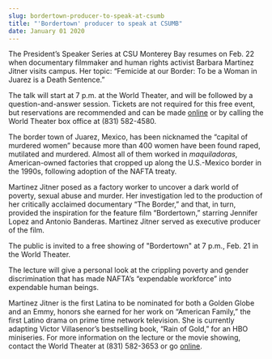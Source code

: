 ```yaml
---
slug: bordertown-producer-to-speak-at-csumb
title: "'Bordertown' producer to speak at CSUMB"
date: January 01 2020
---
```


 
<p>
  The President’s Speaker Series at CSU Monterey Bay resumes on Feb. 22 when
  documentary filmmaker and human rights activist Barbara Martinez Jitner visits
  campus. Her topic: “Femicide at our Border: To be a Woman in Juarez is a Death
  Sentence.”
</p>
<p>
  The talk will start at 7 p.m. at the World Theater, and will be followed by a
  question-and-answer session. Tickets are not required for this free event, but
  reservations are recommended and can be made
  <a href="https://csumb.edu/speakers">online</a> or by calling the World Theater
  box office at (831) 582-4580.
</p>
<p>
  The border town of Juarez, Mexico, has been nicknamed the “capital of murdered
  women” because more than 400 women have been found raped, mutilated and
  murdered. Almost all of them worked in <em>maquiladoras</em>, American-owned
  factories that cropped up along the U.S.-Mexico border in the 1990s, following
  adoption of the NAFTA treaty.
</p>
<p>
  Martinez Jitner posed as a factory worker to uncover a dark world of poverty,
  sexual abuse and murder. Her investigation led to the production of her
  critically acclaimed documentary “The Border,” and that, in turn, provided the
  inspiration for the feature film “Bordertown,” starring Jennifer Lopez and
  Antonio Banderas. Martinez Jitner served as executive producer of the film.
</p>
<p>
  The public is invited to a free showing of "Bordertown" at 7 p.m., Feb. 21 in
  the World Theater.
</p>
<p>
  The lecture will give a personal look at the crippling poverty and gender
  discrimination that has made NAFTA’s “expendable workforce” into expendable
  human beings.
</p>
<p>
  Martinez Jitner is the first Latina to be nominated for both a Golden Globe
  and an Emmy, honors she earned for her work on “American Family,” the first
  Latino drama on prime time network television. She is currently adapting
  Victor Villasenor’s bestselling book, “Rain of Gold,” for an HBO miniseries.
  For more information on the lecture or the movie showing, contact the World
  Theater at (831) 582-3653 or go
  <a href="https://csumb.edu/worldtheater">online</a>.
</p>
 
